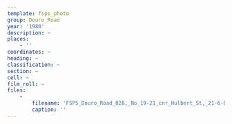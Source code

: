 ```yaml
---
template: fsps_photo
group: Douro_Road
year: '1980'
description: ~
places:
    - ''
coordinates: ~
heading: ~
classification: ~
section: ~
cell: ~
film_roll: ~
files:
    -
        filename: 'FSPS_Douro_Road_028,_No_19-21_cnr_Hulbert_St,_21-6-D,_1980.png'
        caption: ''
---
```

